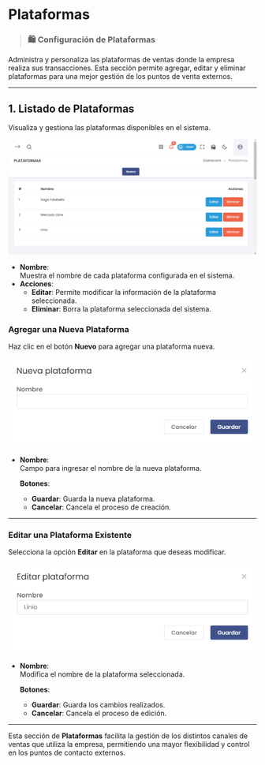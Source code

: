 # Plataformas  
> ### 🛍️ Configuración de Plataformas  
Administra y personaliza las plataformas de ventas donde la empresa realiza sus transacciones. Esta sección permite agregar, editar y eliminar plataformas para una mejor gestión de los puntos de venta externos.

---

## 1. Listado de Plataformas  
Visualiza y gestiona las plataformas disponibles en el sistema.

![Listado de Plataformas](img/listado_plataformas.png)  

- **Nombre**:  
  Muestra el nombre de cada plataforma configurada en el sistema.
- **Acciones**:  
  - **Editar**: Permite modificar la información de la plataforma seleccionada.
  - **Eliminar**: Borra la plataforma seleccionada del sistema.

### Agregar una Nueva Plataforma  
Haz clic en el botón **Nuevo** para agregar una plataforma nueva.

![Nueva Plataforma](img/nueva_plataforma.png)  

- **Nombre**:  
  Campo para ingresar el nombre de la nueva plataforma.

  **Botones**:
  - **Guardar**: Guarda la nueva plataforma.
  - **Cancelar**: Cancela el proceso de creación.

---

### Editar una Plataforma Existente  
Selecciona la opción **Editar** en la plataforma que deseas modificar.

![Editar Plataforma](img/editar_plataforma.png)  

- **Nombre**:  
  Modifica el nombre de la plataforma seleccionada.

  **Botones**:
  - **Guardar**: Guarda los cambios realizados.
  - **Cancelar**: Cancela el proceso de edición.

---

Esta sección de **Plataformas** facilita la gestión de los distintos canales de ventas que utiliza la empresa, permitiendo una mayor flexibilidad y control en los puntos de contacto externos.
